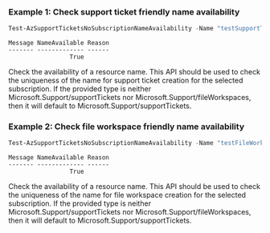 ### Example 1: Check support ticket friendly name availability
```powershell
Test-AzSupportTicketsNoSubscriptionNameAvailability -Name "testSupportTicketName" -Type "Microsoft.Support/supportTickets"
```

```output
Message NameAvailable Reason
------- ------------- ------
                 True
```

Check the availability of a resource name. This API should be used to check the uniqueness of the name for support ticket creation for the selected subscription.
If the provided type is neither Microsoft.Support/supportTickets nor Microsoft.Support/fileWorkspaces, then it will default to Microsoft.Support/supportTickets.

### Example 2: Check file workspace friendly name availability
```powershell
Test-AzSupportTicketsNoSubscriptionNameAvailability -Name "testFileWorkspaceName" -Type "Microsoft.Support/fileWorkspaces"
```

```output
Message NameAvailable Reason
------- ------------- ------
                 True
```

Check the availability of a resource name. This API should be used to check the uniqueness of the name for file workspace creation for the selected subscription.
If the provided type is neither Microsoft.Support/supportTickets nor Microsoft.Support/fileWorkspaces, then it will default to Microsoft.Support/supportTickets.
